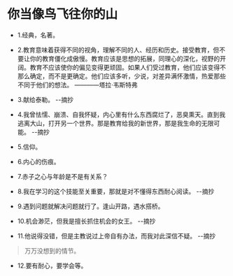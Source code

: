 # 你当像鸟飞往你的山

- 1.经典，名著。

- 2.教育意味着获得不同的视角，理解不同的人、经历和历史。接受教育，但不要让你的教育僵化成傲慢。教育应该是思想的拓展，同理心的深化，视野的开阔。教育不应该使你的偏见变得更顽固。如果人们受过教育，他们应该变得不那么确定，而不是更确定。他们应该多听，少说，对差异满怀激情，热爱那些不同于他们的想法。 ————塔拉·韦斯特弗

- 3.献给泰勒。 --摘抄

- 4.我曾怯懦、崩溃、自我怀疑，内心里有什么东西腐烂了，恶臭熏天。直到我逃离大山，打开另一个世界。那是教育给我的新世界，那是我生命的无限可能。 --摘抄

- 5.信仰。

- 6.内心的伤痕。

- 7.赤子之心与年龄是不是有关系？

- 8.我在学习的这个技能至关重要，那就是对不懂得东西耐心阅读。 --摘抄

- 9.遇到问题就解决问题就行了。逢山开路，遇水搭桥。

- 10.机会渺茫，但我是擅长抓住机会的女王。 --摘抄

- 11.他说得没错，但是主教说过上帝自有办法，而我对此深信不疑。 --摘抄

>万万没想到的情节。

- 12.要有耐心，要学会等。
